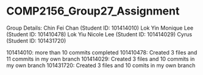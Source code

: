 # COMP2156_Group27_Assignment

Group Details:
Chin Fei Chan (Student ID: 101414010)
Lok Yin Monique Lee (Student ID: 101410478)
Lok Yiu Nicole Lee (Student ID: 101414029)
Cyrus (Student ID: 101431720)

101414010: more than 10 commits completed
101410478: Created 3 files and 11 commits in my own branch
101414029: Created 3 files and 10 commits in my own branch
101431720: Created 3 files and 10 comits in my own branch

